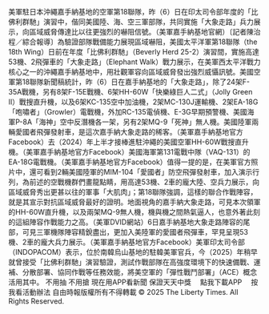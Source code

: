 美軍駐日本沖繩嘉手納基地的空軍第18聯隊，昨（6）日在印太司令部年度的「比佛利群馳」演習中，偕同美國陸、海、空三軍部隊，共同實施「大象走路」兵力展示，向區域威脅傳達比以往更強烈的嚇阻信號。（美軍嘉手納基地官網）〔記者陳治程／綜合報導〕為驗證部隊戰備能力展現區域嚇阻，美國太平洋軍第18聯隊（the 18th Wing）日前在年度「比佛利群馳」（Beverly Herd 25-2）演習間，實施高達53機、2飛彈車的「大象走路」（Elephant Walk）戰力展示，在美軍西太平洋戰力核心之一的沖繩嘉手納基地中，用壯觀軍容向區域威脅發出強烈威懾訊號。美國空軍第18聯隊新聞稿統計，昨（6）日在嘉手納基地的「大象走路」，除了24架F-35A戰機，另有8架F-15E戰機、6架HH-60W「快樂綠巨人二式」（Jolly Green II）戰搜直升機，以及6架KC-135空中加油機，2架MC-130J運輸機、2架EA-18G「咆嘯者」（Growler）電戰機，外加RC-135電偵機、E-3G早期預警機、美國海軍P-8A「海神」空中反潛機各一架，另有2架MQ-9「死神」無人機。美國陸軍兩輛愛國者飛彈發射車，是這次嘉手納大象走路的稀客。（美軍嘉手納基地官方Facebook）去（2024）年上半才接棒進駐沖繩的美國空軍HH-60W戰搜直升機。（美軍嘉手納基地官方Facebook）美國海軍第131電戰中隊（VAQ-131）的EA-18G電戰機。（美軍嘉手納基地官方Facebook）值得一提的是，在美軍官方照片中，還可看到2輛美國陸軍的MIM-104「愛國者」防空飛彈發射車，加入演示行列，為前述的空戰機群們畫龍點睛，用高達53機、2車的龐大陸、空兵力展示，向區域威脅秀出更甚以往的軍事「大肌肉」；第18聯隊強調，這樣的聯合作戰陣容，就是其宣示對抗區域威脅最好的證明。地面視角的嘉手納大象走路，可見本次領軍的HH-60W直升機，以及兩架MQ-9無人機，機與機之間熱氣逼人，也意外著此刻的這組陣容作戰能力之高。（美軍DVID網站）6日嘉手納基地大象走路陣容的尾部，可見三軍機隊陣容精銳盡出，更加入美陸軍的愛國者飛彈車，罕見呈現53機、2車的龐大兵力展示。（美軍嘉手納基地官方Facebook）美軍印太司令部（INDOPACOM）表示，位於南韓烏山基地的駐韓美軍官兵，今（2025）年稍早就曾接受「比佛利群馳」演習驗證，測試作戰部隊在高強度環境下的快速備戰、運補、分散部署、協同作戰等任務效能，將美空軍的「彈性戰鬥部署」（ACE）概念活用其中。
    不用抽 不用搶 現在用APP看新聞 保證天天中獎　
    點我下載APP　
    按我看活動辦法
自由時報版權所有不得轉載 © 2025 The Liberty Times. All Rights Reserved.
